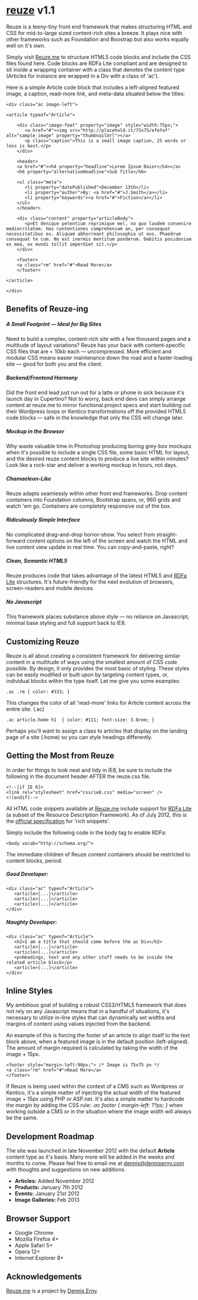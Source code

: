 <h1><a href="http://reuze.me">reuze</a> v1.1</h1>

<p>Reuze is a teeny-tiny front end framework that makes structuring HTML and CSS for mid-to-large sized content-rich sites a breeze. It plays nice with other frameworks such as Foundation and Boostrap but also works equally well on it's own.</p>

<p>Simply visit <a href="http://reuze.me">Reuze.me</a> to structure HTML5 code blocks and include the CSS files found here. Code blocks are RDFa Lite compliant and are designed to sit inside a wrapping container with a class that denotes the content type (Articles for instance are wrapped in a Div with a class of 'ac').</p>

<p>Here is a simple Article code block that includes a left-aligned featured image, a caption, read-more link, and meta-data situated below the titles:</p>

<pre><code>&lt;div class="ac image-left"&gt;

&lt;article typeof="Article"&gt;

    &lt;div class="image-feat" property="image" style="width:75px;"&gt; 
       &lt;a href="#"&gt;&lt;img src="http://placehold.it/75x75/efefef" alt="sample image" property="thumbnailUrl"&gt;&lt;/a&gt; 
       &lt;p class="caption"&gt;This is a small image caption, 25 words or less is best.&lt;/p&gt;
    &lt;/div&gt;

    &lt;header&gt; 
    &lt;a href="#"&gt;&lt;h4 property="headline"&gt;Lorem Ipsum Doior&lt;/h4&gt;&lt;/a&gt; 
    &lt;h6 property="alternativeHeadline"&gt;Sub Title&lt;/h6&gt;

    &lt;ul class="meta"&gt;
       &lt;li property="datePublished"&gt;December 13th&lt;/li&gt;
       &lt;li property="author"&gt;By: &lt;a href="#"&gt;J.Smith&lt;/a&gt;&lt;/li&gt;
       &lt;li property="keywords"&gt;&lt;a href="#"&gt;Fiction&lt;/a&gt;&lt;/li&gt;
    &lt;/ul&gt;
    &lt;/header&gt;

    &lt;div class="content" property="articleBody"&gt; 
       &lt;p&gt;Et denique petentium reprimique mel, no quo laudem convenire mediocritatem. Has contentiones comprehensam an, per consequat necessitatibus eu. Aliquam abhorreant philosophia ut eos. Phaedrum consequat te cum. No est inermis mentitum ponderum. Debitis posidonium ex mea, ex mundi tollit imperdiet sit.&lt;/p&gt; 
    &lt;/div&gt;

    &lt;footer&gt;
    &lt;a class="rm" href="#"&gt;Read More&lt;/a&gt;
    &lt;/footer&gt;

&lt;/article&gt;

&lt;/div&gt;</pre></code>

<h2>Benefits of Reuze-ing</h2>

<h5>A Small Footprint &mdash; Ideal for Big Sites</h5><p>Need to build a complex, content-rich site with a few thousand pages and a multitude of layout variations? Reuze has your back with content-specific CSS files that are &lt; 10kb each &mdash; uncompressed. More efficient and modular CSS means easier maintenance down the road and a faster-loading site &mdash; good for both you and the client.</p>

<h5>Backend/Frontend Harmony</h5><p>Did the front end lead just run out for a latte or phone in sick because it's launch day in Cupertino? Not to worry, back end devs can simply arrange content at reuze.me to mirror functional project specs and start building out their Wordpress loops or Kentico transformations off the provided HTML5 code blocks &mdash; safe in the knowledge that only the CSS will change later.</p>

<h5>Mockup in the Browser</h5><p>Why waste valuable time in Photoshop producing boring grey-box mockups when it's possible to include a single CSS file, some basic HTML for layout, and the desired reuze content blocks to produce a live site within minutes? Look like a rock-star and deliver a working mockup in hours, not days.</p>

<h5>Chamaeleon-Like</h5><p>Reuze adapts seamlessly within other front end frameworks. Drop content containers into Foundation columns, Bootstrap spans, or, 960 grids and watch 'em go. Containers are completely responsive out of the box.</p>

<h5>Ridiculously Simple Interface</h5><p>No complicated drag-and-drop horror-show. You select from straight-forward content options on the left of the screen and watch the HTML and live content view update in real time. You can copy-and-paste, right?</p>

<h5>Clean, Semantic HTML5</h5><p>Reuze produces code that takes advantage of the latest HTML5 and <a href="http://manu.sporny.org/2012/mythical-differences/">RDFa Lite</a> structures. It's future-friendly for the next evolution of browsers, screen-readers and mobile devices.</p>

<h5>No Javascript</h5><p>This framework places substance above style &mdash; no reliance on Javascript; minimal base styling and full support back to IE8.</p>

<h2>Customizing Reuze</h2>

<p>Reuze is all about creating a consistent framework for delivering similar content in a multitude of ways using the smallest amount of CSS code possible. By design, it only provides the most basic of styling. These styles can be easily modified or built upon by targeting content types, or, individual blocks within the type itself. Let me give you some examples:</p>

<pre><code>.ac .rm { color: #333; }</pre></code>

This changes the color of all 'read-more' links for Article content across the entire site. (.ac)

<pre><code>.ac article.home h1  { color: #111; font-size: 3.8rem; }</pre></code>

<p>Perhaps you'll want to assign a class to articles that display on the landing page of a site (.home) so you can style headings differently.</p>

<h2>Getting the Most from Reuze</h2>
<p>In order for things to look neat and tidy in IE8, be sure to include the following in the document header AFTER the reuze.css file.</p>

<pre><code>&lt;!--[if IE 8]&gt;
&lt;link rel="stylesheet" href="css/ie8.css" media="screen" /&gt;
&lt;![endif]--&gt;</code></pre>

<p>All HTML code snippets available at <a href="http://reuze.me">Reuze.me</a> include support for <a href="http://manu.sporny.org/2012/mythical-differences/">RDFa Lite</a> (a subset of the Resource Description Framework). As of July 2012, this is the <a href="http://www.w3.org/TR/rdfa-lite/">official specification</a> for 'rich snippets'.</p>

<p>Simply include the following code in the body tag to enable RDFa:</p>
<pre><code>&lt;body vocab="http://schema.org/"&gt;</code></pre>

<p>The immediate children of Reuze content containers should be restricted to content blocks, period.</p>

<h5>Good Developer:</h5>
<pre><code>&lt;div class="ac" typeof="Article"&gt;
   &lt;article&gt;[...]&lt;/article&gt;
   &lt;article&gt;[...]&lt;/article&gt;
   &lt;article&gt;[...]&lt;/article&gt;
&lt;/div&gt;</pre></code>

<h5>Naughty Developer:</h5>
<pre><code>&lt;div class="ac" typeof="Article"&gt;
   &lt;h2&gt;I am a title that should come before the ac Div&lt;/h2&gt;
   &lt;article&gt;[...]&lt;/article&gt;
   &lt;article&gt;[...]&lt;/article&gt;
   &lt;p&gt;Headings, text and any other stuff needs to be inside the related article block&lt;/p&gt;
   &lt;article&gt;[...]&lt;/article&gt;
&lt;/div&gt;</pre></code>

<h2>Inline Styles</h2>

<p>My ambitious goal of building a robust CSS3/HTML5 framework that does not rely on any Javascript means that in a handful of situations, it's necessary to utilize in-line styles that can dynamically set widths and margins of content using values injected from the backend.</p>
<p>An example of this is forcing the footer of an article to align itself to the text block above, when a featured image is in the default position (left-aligned). The amount of margin required is calculated by taking the width of the image + 15px.</p>

<pre><code>&lt;footer style="margin-left:90px;"&gt; /* Image is 75x75 px */
&lt;a class="rm" href="#"&gt;Read More&lt;/a&gt;
&lt;/footer&gt;</pre></code>

<p>If Reuze is being used within the context of a CMS such as Wordpress or Kentico, it's a simple matter of injecting the actual width of the featured image + 15px using PHP or ASP.net. It's also a simple matter to hardcode the margin by adding the CSS rule: <em>.ac footer { margin-left: ??px; }</em> when working outside a CMS or in the situation where the image width will always be the same.</p>

<h2>Development Roadmap</h2>
<p>The site was launched in late November 2012 with the default <strong>Article</strong> content type as it's basis. Many more will be added in the weeks and months to come. Please feel free to email me at <a href="mailto:dennis@denniserny.com">dennis@denniserny.com</a> with thoughts and suggestions on new additions.<p>
<ul>
<li><strong>Articles:</strong> Added November 2012</li>
<li><strong>Products:</strong> January 7th 2012</li>
<li><strong>Events:</strong> January 21st 2012</li>
<li><strong>Image Galleries:</strong> Feb 2013</li>
</ul>

<h2>Browser Support</h2>
<ul>
<li>Google Chrome</li>
<li>Mozilla Firefox 4+</li>
<li>Apple Safari 5+</li>
<li>Opera 12+</li>
<li>Internet Explorer 8+</li>
</ul>

<h2>Acknowledgements</h2>
<p><a href="http://www.reuze.me">Reuze.me</a> is a project by <a href="http://twitter.com/denniserny">Dennis Erny</a>.</p>
